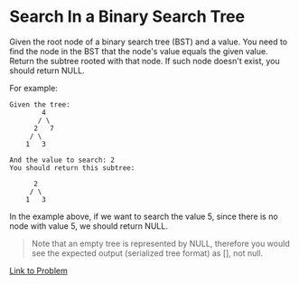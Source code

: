 # Search In a Binary Search Tree

Given the root node of a binary search tree (BST) and a value. You need to find the node in the BST that the node's value equals the given value. Return the subtree rooted with that node. If such node doesn't exist, you should return NULL.

For example:

```
Given the tree:
        4
       / \
      2   7
     / \
    1   3

And the value to search: 2
You should return this subtree:

      2
     / \
    1   3
```

In the example above, if we want to search the value 5, since there is no node with value 5, we should return NULL.

> Note that an empty tree is represented by NULL, therefore you would see the expected output (serialized tree format) as [], not null.

[Link to Problem](https://leetcode.com/explore/challenge/card/june-leetcoding-challenge/541/week-3-june-15th-june-21st/3361/)
